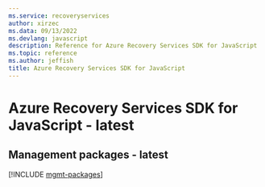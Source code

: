 ```yaml
---
ms.service: recoveryservices
author: xirzec
ms.data: 09/13/2022
ms.devlang: javascript
description: Reference for Azure Recovery Services SDK for JavaScript
ms.topic: reference
ms.author: jeffish
title: Azure Recovery Services SDK for JavaScript
---
```

# Azure Recovery Services SDK for JavaScript - latest

## Management packages - latest
[!INCLUDE [mgmt-packages](recovery-services-mgmt-index.md)]